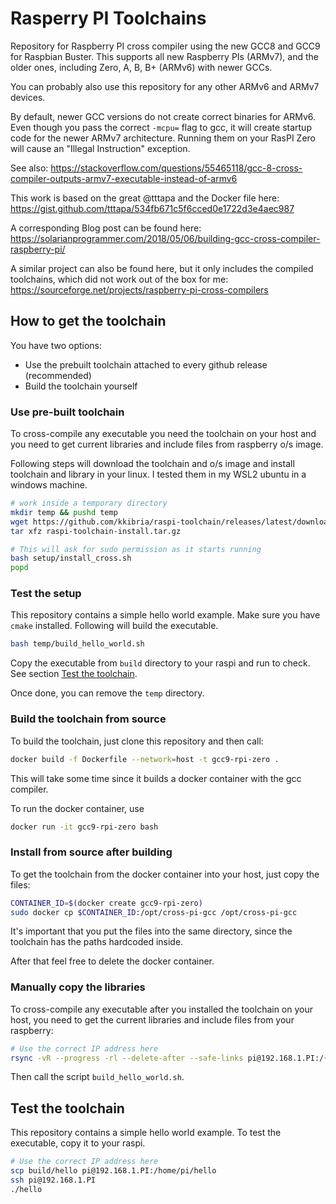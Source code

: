 # Rasperry PI Toolchains

Repository for Raspberry PI cross compiler using the new GCC8 and GCC9 for Raspbian Buster.
This supports all new Raspberry PIs (ARMv7), and the older ones, including Zero, A, B, B+ (ARMv6) with newer GCCs.

You can probably also use this repository for any other ARMv6 and ARMv7 devices.

By default, newer GCC versions do not create correct binaries for ARMv6. Even though you pass the correct `-mcpu=` flag to gcc,
it will create startup code for the newer ARMv7 architecture. Running them on your RasPI Zero will cause an "Illegal Instruction" exception.

See also:
https://stackoverflow.com/questions/55465118/gcc-8-cross-compiler-outputs-armv7-executable-instead-of-armv6

This work is based on the great @tttapa and the Docker file here:
https://gist.github.com/tttapa/534fb671c5f6cced0e1722d3e4aec987

A corresponding Blog post can be found here:
https://solarianprogrammer.com/2018/05/06/building-gcc-cross-compiler-raspberry-pi/

A similar project can also be found here, but it only includes the compiled toolchains, which did not work out of the box for me:
https://sourceforge.net/projects/raspberry-pi-cross-compilers

## How to get the toolchain

You have two options:

- Use the prebuilt toolchain attached to every github release (recommended)
- Build the toolchain yourself

### Use pre-built toolchain
To cross-compile any executable you need the toolchain on your host and
you need to get current libraries and include files from raspberry o/s image.

Following steps will download the toolchain and o/s image and install toolchain and library in your linux. I tested them in my WSL2 ubuntu in a windows machine.

```bash
# work inside a temporary directory
mkdir temp && pushd temp
wget https://github.com/kkibria/raspi-toolchain/releases/latest/download/raspi-toolchain-install.tar.gz
tar xfz raspi-toolchain-install.tar.gz

# This will ask for sudo permission as it starts running 
bash setup/install_cross.sh
popd
```
### Test the setup
This repository contains a simple hello world example.
Make sure you have ``cmake`` installed. Following will build the executable.
```bash
bash temp/build_hello_world.sh
```
Copy the executable from ``build`` directory to your raspi
and run to check. See section [Test the toolchain](#test-the-toolchain).

Once done, you can remove the ``temp`` directory.

### Build the toolchain from source

To build the toolchain, just clone this repository and then call:

```bash
docker build -f Dockerfile --network=host -t gcc9-rpi-zero .
```

This will take some time since it builds a docker container with the gcc compiler.

To run the docker container, use

```bash
docker run -it gcc9-rpi-zero bash
```

### Install from source after building

To get the toolchain from the docker container into your host, just copy the files:

```bash
CONTAINER_ID=$(docker create gcc9-rpi-zero)
sudo docker cp $CONTAINER_ID:/opt/cross-pi-gcc /opt/cross-pi-gcc
```

It's important that you put the files into the same directory, since the toolchain has the paths hardcoded inside.

After that feel free to delete the docker container.

### Manually copy the libraries
To cross-compile any executable after you installed the toolchain on your host,
you need to get the current libraries and include files from your raspberry:

```bash
# Use the correct IP address here
rsync -vR --progress -rl --delete-after --safe-links pi@192.168.1.PI:/{lib,usr,etc/ld.so.conf.d,opt/vc/lib} $HOME/rpi/rootfs
```

Then call the script `build_hello_world.sh`.

## Test the toolchain

This repository contains a simple hello world example.
To test the executable, copy it to your raspi.

```bash
# Use the correct IP address here
scp build/hello pi@192.168.1.PI:/home/pi/hello
ssh pi@192.168.1.PI
./hello
```
